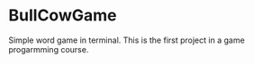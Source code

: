 # BullCowGame
Simple word game in terminal. This is the first project in a game progarmming course.

